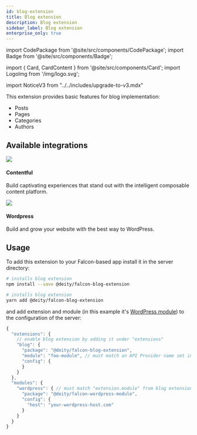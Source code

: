```yaml
---
id: blog-extension
title: Blog extension
description: Blog extension
sidebar_label: Blog extension
enterprise_only: true
---
```


import CodePackage from '@site/src/components/CodePackage';
import Badge from '@site/src/components/Badge';

import { Card, CardContent } from '@site/src/components/Card';
import LogoImg from '/img/logo.svg';

import NoticeV3 from "../../includes/upgrade-to-v3.mdx"

<NoticeV3 />

<CodePackage name="@deity/falcon-blog-extension" /> 


This extension provides basic features for blog implementation:

- Posts
- Pages
- Categories
- Authors

## Available integrations

<div className="flex">
  <Card to="/docs/integrations/contentful">
    <div className="round-icon">
      <img src="/docs/img/icons/contentful.svg" />
    </div>
    <h4>Contentful</h4>
    <p>Build captivating experiences that stand out with the intelligent composable content platform.</p>
  </Card>
  <Card to="/docs/integrations/wordpress">
    <div className="round-icon">
      <img src="/docs/img/icons/wordpress.svg" />
    </div>
    <h4>Wordpress</h4>
    <p>Build and grow your website with the best way to WordPress. </p>
  </Card>
</div>


## Usage

To add this extension to your Falcon-based app install it in the server directory:

<!--DOCUSAURUS_CODE_TABS-->

<!--npm-->

```bash
# installs blog extension
npm install --save @deity/falcon-blog-extension
```

<!--Yarn-->

```bash
# installs blog extension
yarn add @deity/falcon-blog-extension
```

<!--END_DOCUSAURUS_CODE_TABS-->

and add extension and module (in this example it's [WordPress module](../modules/wordpress-module)) to the configuration of the server:

```js
{
  "extensions": {
    // enable blog extension by adding it under "extensions"
    "blog": {
      "package": "@deity/falcon-blog-extension",
      "module": "foo-module", // must match an API Provider name set in "apis" object below
      "config": {
      }
    }
  },
  "modules": {
    "wordpress": { // must match "extension.module" from blog extension configuration
      "package": "@deity/falcon-wordpress-module",
      "config": {
        "host": "your-wordpress-host.com"
      }
    }
  }
}
```